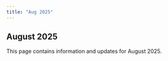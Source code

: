 ```yaml
---
title: "Aug 2025"
---
```


## August 2025

This page contains information and updates for August 2025.

